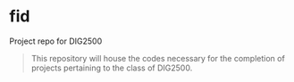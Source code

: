# fid
Project repo for DIG2500

>This repository will house the codes necessary for the completion of projects pertaining to the class of DIG2500.
